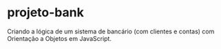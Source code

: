 # projeto-bank
Criando a lógica de um sistema de bancário (com clientes e contas) com Orientação a Objetos em JavaScript.
